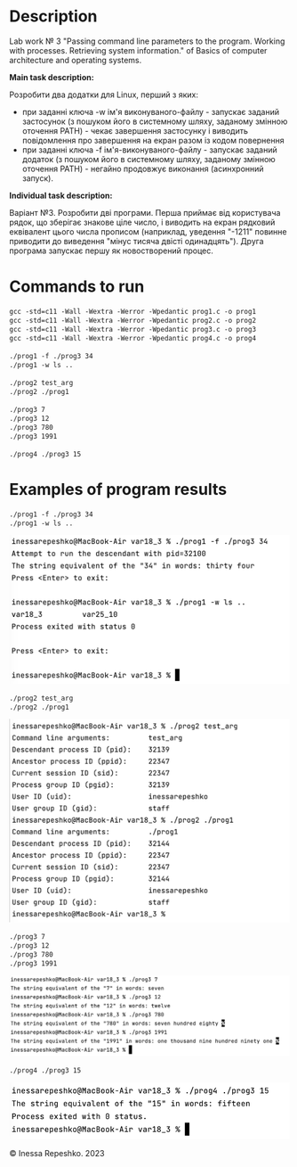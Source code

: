 # Description
Lab work № 3 "Passing command line parameters to the program. Working with processes. Retrieving system information." of Basics of computer architecture and operating systems.

**Main task description:**

Розробити два додатки для Linux, перший з яких:
* при заданні ключа -w ім'я виконуваного-файлу - запускає заданий застосунок (з пошуком його в системному шляху, заданому змінною оточення PATH) - чекає завершення застосунку і виводить повідомлення про завершення на екран разом із кодом повернення 
* при заданні ключа -f ім'я-виконуваного-файлу - запускає заданий додаток (з пошуком його в системному шляху, заданому змінною оточення PATH) - негайно продовжує виконання (асинхронний запуск).

**Individual task description:**

Варіант №3.
Розробити дві програми. Перша приймає від користувача рядок, що зберігає знакове ціле число, і виводить на екран рядковий еквівалент цього числа прописом (наприклад, уведення "-1211" повинне приводити до виведення "мінус тисяча двісті одинадцять"). Друга програма запускає першу як новостворений процес.

# Commands to run
```
gcc -std=c11 -Wall -Wextra -Werror -Wpedantic prog1.c -o prog1
gcc -std=c11 -Wall -Wextra -Werror -Wpedantic prog2.c -o prog2
gcc -std=c11 -Wall -Wextra -Werror -Wpedantic prog3.c -o prog3
gcc -std=c11 -Wall -Wextra -Werror -Wpedantic prog4.c -o prog4

./prog1 -f ./prog3 34
./prog1 -w ls ..

./prog2 test_arg
./prog2 ./prog1

./prog3 7
./prog3 12
./prog3 780
./prog3 1991

./prog4 ./prog3 15
```

# Examples of program results
```
./prog1 -f ./prog3 34
./prog1 -w ls ..
```
![prog1](https://github.com/InessaRepeshko/basics-of-computer-architecture-and-operating-systems/blob/main/lab3/var3/screens/prog1.png)

```
./prog2 test_arg
./prog2 ./prog1
```
![prog2](https://github.com/InessaRepeshko/basics-of-computer-architecture-and-operating-systems/blob/main/lab3/var3/screens/prog2.png)


```
./prog3 7
./prog3 12
./prog3 780
./prog3 1991
```
![prog3](https://github.com/InessaRepeshko/basics-of-computer-architecture-and-operating-systems/blob/main/lab3/var3/screens/prog3.png)

```
./prog4 ./prog3 15
```
![prog4](https://github.com/InessaRepeshko/basics-of-computer-architecture-and-operating-systems/blob/main/lab3/var3/screens/prog4.png)

© Inessa Repeshko. 2023
